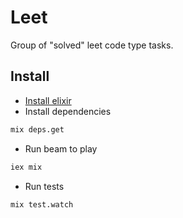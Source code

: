 # Leet

Group of "solved" leet code type tasks.

## Install

- [Install elixir](https://elixir-lang.org/install.html)
- Install dependencies
```sh
mix deps.get
```
- Run beam to play
```sh
iex mix
```
- Run tests
```sh
mix test.watch
```
